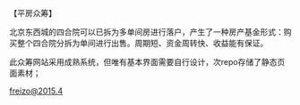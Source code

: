 【平房众筹】

北京东西城的四合院可以已拆为多单间房进行落户，产生了一种房产基金形式：购买整个四合院分拆为单间进行出售。周期短、资金周转快、收益能有保证。

此众筹网站采用成熟系统，但唯有基本界面需要自行设计，次repo存储了静态页面素材；

freizo@2015.4
